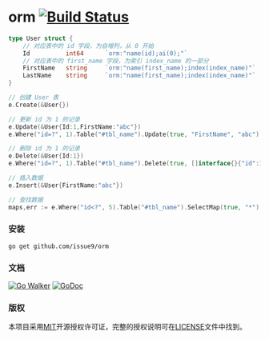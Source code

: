 orm [![Build Status](https://travis-ci.org/issue9/orm.svg?branch=master)](https://travis-ci.org/issue9/orm)
======

```go
type User struct {
    // 对应表中的 id 字段，为自增列，从 0 开始
    Id          int64      `orm:"name(id);ai(0);"`
    // 对应表中的 first_name 字段，为索引 index_name 的一部分
    FirstName   string     `orm:"name(first_name);index(index_name)"`
    LastName    string     `orm:"name(first_name);index(index_name)"`
}

// 创建 User 表
e.Create(&User{})

// 更新 id 为 1 的记录
e.Update(&User{Id:1,FirstName:"abc"})
e.Where("id=?", 1).Table("#tbl_name").Update(true, "FirstName", "abc")

// 删除 id 为 1 的记录
e.Delete(&User{Id:1})
e.Where("id=?", 1).Table("#tbl_name").Delete(true, []interface{}{"id":1})

// 插入数据
e.Insert(&User{FirstName:"abc"})

// 查找数据
maps,err := e.Where("id<?", 5).Table("#tbl_name").SelectMap(true, "*")
```

### 安装

```shell
go get github.com/issue9/orm
```


### 文档

[![Go Walker](http://gowalker.org/api/v1/badge)](http://gowalker.org/github.com/issue9/orm)
[![GoDoc](https://godoc.org/github.com/issue9/orm?status.svg)](https://godoc.org/github.com/issue9/orm)


### 版权

本项目采用[MIT](http://opensource.org/licenses/MIT)开源授权许可证，完整的授权说明可在[LICENSE](LICENSE)文件中找到。
